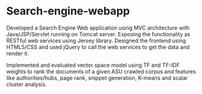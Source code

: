 # Search-engine-webapp
Developed a Search Engine Web application using MVC architecture with Java/JSP/Servlet running on Tomcat server. Exposing the functionality as RESTful web services using Jersey library. Designed the frontend using HTML5/CSS and used jQuery to call the web services to get the data and render it.

Implemented and evaluated vector space model using TF and TF-IDF weights to rank the documents of a given ASU crawled corpus and features like authorities/hubs, page rank, snippet generation, K-means and scalar cluster analysis.

